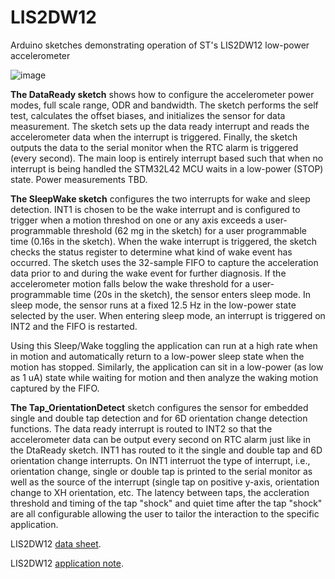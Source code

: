 # LIS2DW12
Arduino sketches demonstrating operation of ST's LIS2DW12 low-power accelerometer

![image]()

**The DataReady sketch** shows how to configure the accelerometer power modes, full scale range, ODR and bandwidth. The sketch performs the self test, calculates the offset biases, and initializes the sensor for data measurement. The sketch sets up the data ready interrupt and reads the accelerometer data when the interrupt is triggered. Finally, the sketch outputs the data to the serial monitor when the RTC alarm is triggered (every second). The main loop is entirely interrupt based such that when no interrupt is being handled the STM32L42 MCU waits in a low-power (STOP) state. Power measurements TBD.

**The SleepWake sketch** configures the two interrupts for wake and sleep detection. INT1 is chosen to be the wake interrupt and is configured to trigger when a motion threshod on one or any axis exceeds a user-programmable threshold (62 mg in the sketch) for a user programmable time (0.16s in the sketch). When the wake interrupt is triggered, the sketch checks the status register to determine what kind of wake event has occurred. The sketch uses the 32-sample FIFO to capture the acceleration data prior to and during the wake event for further diagnosis. If the accelerometer motion falls below the wake threshold for a user-programmable time (20s in the sketch), the sensor enters sleep mode.  In sleep mode, the sensor runs at a fixed 12.5 Hz in the low-power state selected by the user. When entering sleep mode, an interrupt is triggered on INT2 and the FIFO is restarted. 

Using this Sleep/Wake toggling the application can run at a high rate when in motion and automatically return to a low-power sleep state when the motion has stopped. Similarly, the application can sit in a low-power (as low as 1 uA) state while waiting for motion and then analyze the waking motion captured by the FIFO.

**The Tap_OrientationDetect** sketch configures the sensor for embedded single and double tap detection and for 6D orientation change detection functions. The data ready interrupt is routed to INT2 so that the accelerometer data can be output every second on RTC alarm just like in the DtaReady sketch. INT1 has routed to it the single and double tap and 6D orientation change interrupts. On INT1 interruot the type of interrupt, i.e., orientation change, single or double tap is printed to the serial monitor as well as the source of the interrupt (single tap on positive y-axis, orientation change to XH orientation, etc. The latency between taps, the accleration threshold and timing of the tap "shock" and quiet time after the tap "shock" are all configurable allowing the user to tailor the interaction to the specific application.

LIS2DW12 [data sheet](https://www.st.com/resource/en/datasheet/lis2dw12.pdf).

LIS2DW12 [application note](https://www.st.com/resource/en/application_note/dm00401877-lis2dw12-alwayson-3d-accelerometer-stmicroelectronics.pdf).
